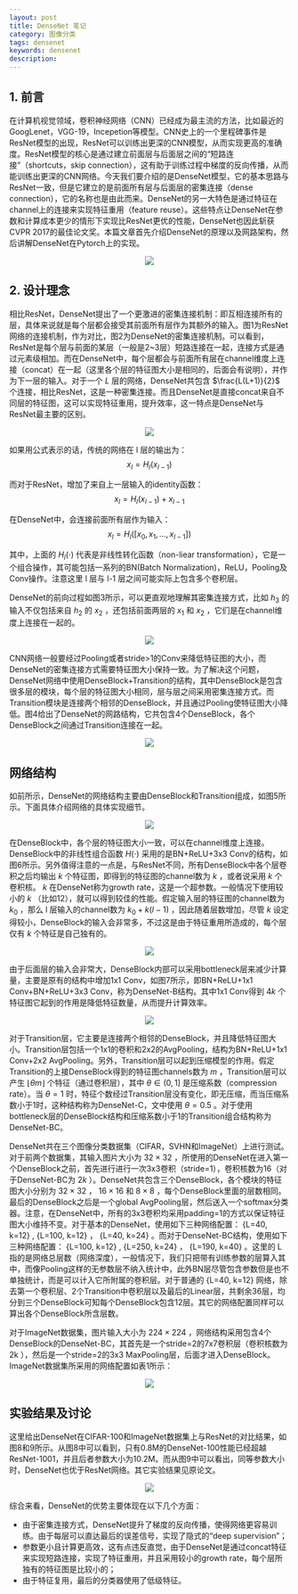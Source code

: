 ```yaml
---
layout: post
title: DenseNet 笔记
category: 图像分类
tags: densenet
keywords: densenet
description:
---
```


## 1. 前言

在计算机视觉领域，卷积神经网络（CNN）已经成为最主流的方法，比如最近的GoogLenet，VGG-19，Incepetion等模型。CNN史上的一个里程碑事件是ResNet模型的出现，ResNet可以训练出更深的CNN模型，从而实现更高的准确度。ResNet模型的核心是通过建立前面层与后面层之间的“短路连接”（shortcuts，skip connection），这有助于训练过程中梯度的反向传播，从而能训练出更深的CNN网络。今天我们要介绍的是DenseNet模型，它的基本思路与ResNet一致，但是它建立的是前面所有层与后面层的密集连接（dense connection），它的名称也是由此而来。DenseNet的另一大特色是通过特征在channel上的连接来实现特征重用（feature reuse）。这些特点让DenseNet在参数和计算成本更少的情形下实现比ResNet更优的性能，DenseNet也因此斩获CVPR 2017的最佳论文奖。本篇文章首先介绍DenseNet的原理以及网路架构，然后讲解DenseNet在Pytorch上的实现。

<center>

<img src="https://raw.githubusercontent.com/chiemon/chiemon.github.io/master/img/DenseNet/1.png">

</center>

## 2. 设计理念

相比ResNet，DenseNet提出了一个更激进的密集连接机制：即互相连接所有的层，具体来说就是每个层都会接受其前面所有层作为其额外的输入。图1为ResNet网络的连接机制，作为对比，图2为DenseNet的密集连接机制。可以看到，ResNet是每个层与前面的某层（一般是2~3层）短路连接在一起，连接方式是通过元素级相加。而在DenseNet中，每个层都会与前面所有层在channel维度上连接（concat）在一起（这里各个层的特征图大小是相同的，后面会有说明），并作为下一层的输入。对于一个 $L$ 层的网络，DenseNet共包含 $\frac{L(L+1)}{2}$ 个连接，相比ResNet，这是一种密集连接。而且DenseNet是直接concat来自不同层的特征图，这可以实现特征重用，提升效率，这一特点是DenseNet与ResNet最主要的区别。

<center>

<img src="https://raw.githubusercontent.com/chiemon/chiemon.github.io/master/img/DenseNet/2.png">

</center>

如果用公式表示的话，传统的网络在 l 层的输出为：
$$x_l = H_l(x_{l-1})$$

而对于ResNet，增加了来自上一层输入的identity函数：
$$x_l = H_l(x_{l-1}) + x_{l-1}$$

在DenseNet中，会连接前面所有层作为输入：
$$x_l = H_l([x_0, x_1, ..., x_{l-1}])$$

其中，上面的 $H_l(\cdot)$ 代表是非线性转化函数（non-liear transformation），它是一个组合操作，其可能包括一系列的BN(Batch Normalization)，ReLU，Pooling及Conv操作。注意这里 l 层与 l-1 层之间可能实际上包含多个卷积层。

DenseNet的前向过程如图3所示，可以更直观地理解其密集连接方式，比如 $h_3$ 的输入不仅包括来自 $h_2$ 的 $x_2$ ，还包括前面两层的 $x_1$ 和 $x_2$ ，它们是在channel维度上连接在一起的。

<center>

<img src="https://raw.githubusercontent.com/chiemon/chiemon.github.io/master/img/DenseNet/3.png">

</center>

CNN网络一般要经过Pooling或者stride>1的Conv来降低特征图的大小，而DenseNet的密集连接方式需要特征图大小保持一致。为了解决这个问题，DenseNet网络中使用DenseBlock+Transition的结构，其中DenseBlock是包含很多层的模块，每个层的特征图大小相同，层与层之间采用密集连接方式。而Transition模块是连接两个相邻的DenseBlock，并且通过Pooling使特征图大小降低。图4给出了DenseNet的网路结构，它共包含4个DenseBlock，各个DenseBlock之间通过Transition连接在一起。

<center>

<img src="https://raw.githubusercontent.com/chiemon/chiemon.github.io/master/img/DenseNet/4.png">

</center>

## 网络结构

如前所示，DenseNet的网络结构主要由DenseBlock和Transition组成，如图5所示。下面具体介绍网络的具体实现细节。

<center>

<img src="https://raw.githubusercontent.com/chiemon/chiemon.github.io/master/img/DenseNet/5.png">

</center>

在DenseBlock中，各个层的特征图大小一致，可以在channel维度上连接。DenseBlock中的非线性组合函数 $H(\cdot)$ 采用的是BN+ReLU+3x3 Conv的结构，如图6所示。另外值得注意的一点是，与ResNet不同，所有DenseBlock中各个层卷积之后均输出 $k$ 个特征图，即得到的特征图的channel数为 $k$ ，或者说采用 $k$ 个卷积核。 $k$ 在DenseNet称为growth rate，这是一个超参数。一般情况下使用较小的 $k$ （比如12），就可以得到较佳的性能。假定输入层的特征图的channel数为 $k_0$ ，那么 l 层输入的channel数为 $k_0+k(l-1)$ ，因此随着层数增加，尽管 $k$ 设定得较小，DenseBlock的输入会非常多，不过这是由于特征重用所造成的，每个层仅有 $k$ 个特征是自己独有的。

<center>

<img src="https://raw.githubusercontent.com/chiemon/chiemon.github.io/master/img/DenseNet/6.png">

</center>

由于后面层的输入会非常大，DenseBlock内部可以采用bottleneck层来减少计算量，主要是原有的结构中增加1x1 Conv，如图7所示，即BN+ReLU+1x1 Conv+BN+ReLU+3x3 Conv，称为DenseNet-B结构。其中1x1 Conv得到 $4k$ 个特征图它起到的作用是降低特征数量，从而提升计算效率。

<center>

<img src="https://raw.githubusercontent.com/chiemon/chiemon.github.io/master/img/DenseNet/7.png">

</center>

对于Transition层，它主要是连接两个相邻的DenseBlock，并且降低特征图大小。Transition层包括一个1x1的卷积和2x2的AvgPooling，结构为BN+ReLU+1x1 Conv+2x2 AvgPooling。另外，Transition层可以起到压缩模型的作用。假定Transition的上接DenseBlock得到的特征图channels数为 $m$ ，Transition层可以产生 $\lfloor\theta m\rfloor$ 个特征（通过卷积层），其中 $\theta \in (0,1]$ 是压缩系数（compression rate）。当 $\theta=1$ 时，特征个数经过Transition层没有变化，即无压缩，而当压缩系数小于1时，这种结构称为DenseNet-C，文中使用 $\theta=0.5$ 。对于使用bottleneck层的DenseBlock结构和压缩系数小于1的Transition组合结构称为DenseNet-BC。

DenseNet共在三个图像分类数据集（CIFAR，SVHN和ImageNet）上进行测试。对于前两个数据集，其输入图片大小为 $32\times 32$ ，所使用的DenseNet在进入第一个DenseBlock之前，首先进行进行一次3x3卷积（stride=1），卷积核数为16（对于DenseNet-BC为 $2k$ ）。DenseNet共包含三个DenseBlock，各个模块的特征图大小分别为 $32\times 32$ ， $16\times 16$ 和 $8\times 8$ ，每个DenseBlock里面的层数相同。最后的DenseBlock之后是一个global AvgPooling层，然后送入一个softmax分类器。注意，在DenseNet中，所有的3x3卷积均采用padding=1的方式以保证特征图大小维持不变。对于基本的DenseNet，使用如下三种网络配置： {L=40, k=12} , {L=100, k=12} ， {L=40, k=24} 。而对于DenseNet-BC结构，使用如下三种网络配置： {L=100, k=12} , {L=250, k=24} ， {L=190, k=40} 。这里的 L 指的是网络总层数（网络深度），一般情况下，我们只把带有训练参数的层算入其中，而像Pooling这样的无参数层不纳入统计中，此外BN层尽管包含参数但是也不单独统计，而是可以计入它所附属的卷积层。对于普通的 {L=40, k=12} 网络，除去第一个卷积层、2个Transition中卷积层以及最后的Linear层，共剩余36层，均分到三个DenseBlock可知每个DenseBlock包含12层。其它的网络配置同样可以算出各个DenseBlock所含层数。

对于ImageNet数据集，图片输入大小为 $224\times 224$ ，网络结构采用包含4个DenseBlock的DenseNet-BC，其首先是一个stride=2的7x7卷积层（卷积核数为 2k ），然后是一个stride=2的3x3 MaxPooling层，后面才进入DenseBlock。ImageNet数据集所采用的网络配置如表1所示：

<center>

<img src="https://raw.githubusercontent.com/chiemon/chiemon.github.io/master/img/DenseNet/8.png">

</center>

## 实验结果及讨论

这里给出DenseNet在CIFAR-100和ImageNet数据集上与ResNet的对比结果，如图8和9所示。从图8中可以看到，只有0.8M的DenseNet-100性能已经超越ResNet-1001，并且后者参数大小为10.2M。而从图9中可以看出，同等参数大小时，DenseNet也优于ResNet网络。其它实验结果见原论文。

<center>

<img src="https://raw.githubusercontent.com/chiemon/chiemon.github.io/master/img/DenseNet/9.png">

</center>

综合来看，DenseNet的优势主要体现在以下几个方面：

- 由于密集连接方式，DenseNet提升了梯度的反向传播，使得网络更容易训练。由于每层可以直达最后的误差信号，实现了隐式的“deep supervision”；
- 参数更小且计算更高效，这有点违反直觉，由于DenseNet是通过concat特征来实现短路连接，实现了特征重用，并且采用较小的growth rate，每个层所独有的特征图是比较小的；
- 由于特征复用，最后的分类器使用了低级特征。